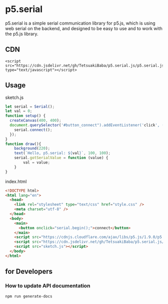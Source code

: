 # p5.serial
p5.serial is a simple serial communication library for p5.js, which is using web serial on the backend, and designed to be easy to use and to work with the p5.js library. 

## CDN
```
<script src="https://cdn.jsdelivr.net/gh/TetsuakiBaba/p5.serial.js/p5.serial.js" type="text/javascript"></script>
```

## Usage
sketch.js
```javascript sketch.js
let serial = Serial();
let val = 0;
function setup() {
  createCanvas(400, 400);
  document.querySelector('#button_connect").addEventListener('click', () => {
    serial.connect();
  });
}
function draw(){
    background(220);
    text(`Hello, p5.serial: ${val}`, 100, 100);
    serial.gotSerialValue = function (value) {
        val = value;
    }
}
```

index.html
```html index.html
<!DOCTYPE html>
<html lang="en">
  <head>    
    <link rel="stylesheet" type="text/css" href="style.css" />
    <meta charset="utf-8" />
  </head>
  <body>
    <main>
      <button onclick="serial.begin();">connect</button>
    </main>
    <script src="https://cdnjs.cloudflare.com/ajax/libs/p5.js/1.9.0/p5.js"></script>
    <script src="https://cdn.jsdelivr.net/gh/TetsuakiBaba/p5.serial.js/p5.serial.js" type="text/javascript"></script>
    <script src="sketch.js"></script>
  </body>
</html>

```

## for Developers

### How to update API documentation
```bash
npm run generate-docs
```

